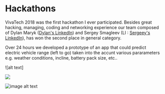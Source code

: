 # Hackathons

VivaTech 2018
was the first hackathon I ever participated. Besides great hacking, managing, coding and networking experience our team composed of Dylan Maryk ([Dylan's LinkedIn](https://www.linkedin.com/in/dylanmaryk/)) and Sergey Smagleev (LI : [Sergeey's LinkedIn](https://www.linkedin.com/in/sergey-smagleev-988a1bb1/)), has won the second place in general category.

Over 24 hours we developed a prototype of an app that could predict electric vehicle range (left to go) taken into the accunt various pararameters e.g. weather conditions, incline, battery pack size, etc.. 
 
![alt text]

<div style="(Me, Dylan, Sergey)"><img src ="https://github.com/averagemarcin/Hackathons/blob/master/Hackathon1.jpg" /></div>

![image alt text](https://www.youtube.com/watch?v=U6YBg70hosQ)
